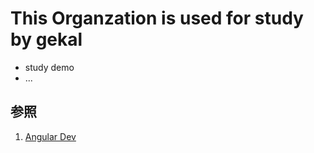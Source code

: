 # This Organzation is used for study by gekal

- study demo
- ...

## 参照

1. [Angular Dev](https://angular.dev/)
